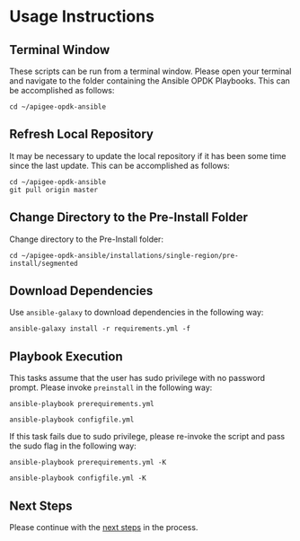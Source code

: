 # Usage Instructions

## Terminal Window
These scripts can be run from a terminal window. Please open your terminal and navigate to the folder
containing the Ansible OPDK Playbooks. This can be accomplished as follows: 

    cd ~/apigee-opdk-ansible

## Refresh Local Repository
It may be necessary to update the local repository if it has been some time since the last update.
This can be accomplished as follows: 

    cd ~/apigee-opdk-ansible
    git pull origin master

## Change Directory to the Pre-Install Folder
Change directory to the Pre-Install folder:

    cd ~/apigee-opdk-ansible/installations/single-region/pre-install/segmented

## Download Dependencies
Use `ansible-galaxy` to download dependencies in the following way: 

    ansible-galaxy install -r requirements.yml -f

## Playbook Execution

This tasks assume that the user has sudo privilege with no password prompt. Please invoke `preinstall` in the following way:
    
    ansible-playbook prerequirements.yml
	
	ansible-playbook configfile.yml

If this task fails due to sudo privilege, please re-invoke the script and pass the sudo flag in the following way: 

    ansible-playbook prerequirements.yml -K
	
	ansible-playbook configfile.yml -K
    

## Next Steps

Please continue with the [next steps](../../README.md#quick-start-usage-overview) in the process.